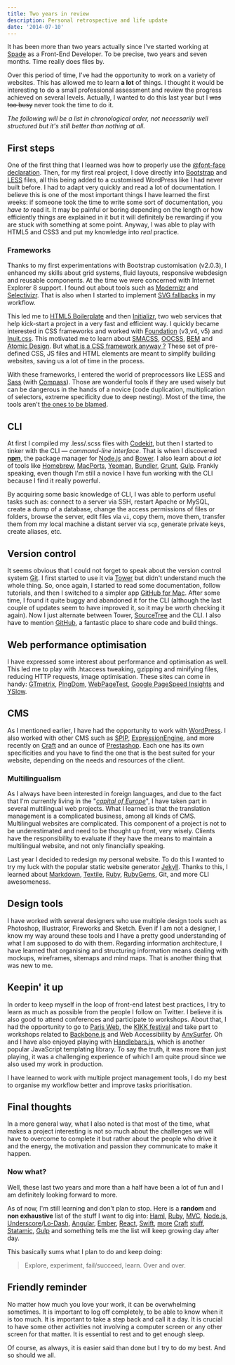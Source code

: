 ```yaml
---
title: Two years in review 
description: Personal retrospective and life update
date: '2014-07-10'
---
```


It has been more than two years actually since I've started working at
[Spade](http://spade.be) as a Front-End Developer. To be precise, two years and
seven months. Time really does flies by.

Over this period of time, I've had the opportunity to work on a variety of
websites. This has allowed me to learn **a lot** of things. I thought it would
be interesting to do a small professional assessment and review the progress
achieved on several levels. Actually, I wanted to do this last year but I ~~was
too busy~~ never took the time to do it.

_The following will be a list in chronological order, not necessarily well
structured but it's still better than nothing at all._

## First steps

One of the first thing that I learned was how to properly use the [@font-face
declaration](https://gist.github.com/Macxim/368fc725cf3d911d7f1e). Then, for my
first real project, I dove directly into [Bootstrap](http://getboostrap.com) and
[LESS](http://lesscss.org/#getting-started) files, all this being added to a
customised WordPress like I had never built before. I had to adapt very quickly
and read a lot of documentation. I believe this is one of the most important
things I have learned the first weeks: if someone took the time to write some
sort of documentation, you _have to_ read it. It may be painful or boring
depending on the length or how efficiently things are explained in it but it
will definitely be rewarding if you are stuck with something at some point.
Anyway, I was able to play with HTML5 and CSS3 and put my knowledge into _real_
practice.

### Frameworks

Thanks to my first experimentations with Bootstrap customisation (v2.0.3), I
enhanced my skills about grid systems, fluid layouts, responsive webdesign and
reusable components. At the time we were concerned with Internet Explorer 8
support. I found out about tools such as [Modernizr](http://modernizr.com/) and
[Selectivizr](http://selectivizr.com/). That is also when I started to implement
[SVG fallbacks](http://css-tricks.com/svg-fallbacks/) in my workflow.

This led me to [HTML5 Boilerplate](http://html5boilerplate.com/) and then
[Initializr](http://www.initializr.com/), two web services that help kick-start
a project in a very fast and efficient way. I quickly became interested in CSS
frameworks and worked with [Foundation](http://foundation.zurb.com/) (v3,v4, v5)
and [Inuit.css](http://inuitcss.com/). This motivated me to learn about
[SMACSS](http://smacss.com/),
[OOCSS](https://github.com/stubbornella/oocss/wiki), [BEM](http://bem.info/) and
[Atomic Design](http://bradfrostweb.com/blog/post/atomic-web-design/). But [what
is a CSS framework anyway
?](https://speakerdeck.com/csswizardry/what-is-a-css-framework-anyway) These set
of pre-defined CSS, JS files and HTML elements are meant to simplify building
websites, saving us a lot of time in the process.

With these frameworks, I entered the world of preprocessors like LESS and
[Sass](http://sass-lang.com/) (with [Compass](http://compass-style.org/)). Those
are wonderful tools if they are used wisely but can be dangerous in the hands of
a novice (code duplication, multiplication of selectors, extreme specificity due
to deep nesting). Most of the time, the tools aren't [the ones to be
blamed](http://thesassway.com/editorial/sass-doesnt-create-bad-code-bad-coders-do).

## CLI

At first I compiled my .less/.scss files with
[Codekit](https://incident57.com/codekit/), but then I started to tinker with
the CLI — *command-line interface*. That is when I discovered
**[npm](http://www.npmjs.com/)**, the package manager for
[Node.js](http://nodejs.org/) and [Bower](http://bower.io/). I also learn about
*a lot* of tools like [Homebrew](http://brew.sh/),
[MacPorts](http://www.macports.org/), [Yeoman](http://yeoman.io/),
[Bundler](http://bundler.io/), [Grunt](http://gruntjs.com/),
[Gulp](http://gulpjs.com/). Frankly speaking, even though I'm still a novice I
have fun working with the CLI because I find it really powerful.

By acquiring some basic knowledge of CLI, I was able to perform useful tasks
such as: connect to a server via SSH, restart Apache or MySQL, create a dump of
a database, change the access permissions of files or folders, browse the
server, edit files via `vi`, copy them, move them, transfer them from my local
machine a distant server via `scp`, generate private keys, create aliases, etc.

## Version control

It seems obvious that I could not forget to speak about the version control
system [Git](http://git-scm.com/). I first started to use it via
[Tower](http://www.git-tower.com/) but didn't understand much the whole thing.
So, once again, I started to read some documentation, follow tutorials, and then
I switched to a simpler app [GitHub for Mac](https://mac.github.com/). After
some time, I found it quite buggy and abandoned it for the CLI (although the
last couple of updates seem to have improved it, so it may be worth checking it
again). Now I just alternate between Tower,
[SourceTree](http://www.sourcetreeapp.com/) and the CLI. I also have to mention
[GitHub](https://github.com/), a fantastic place to share code and build things.

## Web performance optimisation

I have expressed some interest about performance and optimisation as well. This
led me to play with .htaccess tweaking, gzipping and minifying files, reducing
HTTP requests, image optimisation. These sites can come in handy:
[GTmetrix](http://gtmetrix.com/), [PingDom](http://tools.pingdom.com/fpt/),
[WebPageTest](http://www.webpagetest.org/), [Google PageSpeed
Insights](http://developers.google.com/speed/pagespeed/insights/) and
[YSlow](http://yslow.org/).

## CMS

As I mentioned earlier, I have had the opportunity to work with
[WordPress](http://wordpress.org/). I also worked with other CMS such as
[SPIP](http://www.spip.net/en_rubrique25.html),
[ExpressionEngine](http://ellislab.com/expressionengine), and more recently on
[Craft](http://buildwithcraft.com/) and an ounce of
[Prestashop](http://www.prestashop.com/). Each one has its own specificities and
you have to find the one that is the best suited for your website, depending on
the needs and resources of the client.

### Multilingualism

As I always have been interested in foreign languages, and due to the fact that
I'm currently living in the "*[capital of
Europe](http://en.wikipedia.org/wiki/Brussels)*", I have taken part in several
multilingual web projects. What I learned is that the translation management is
a complicated business, among all kinds of CMS. Multilingual websites are
complicated. This component of a project is not to be underestimated and need to
be thought up front, very wisely. Clients have the responsibility to evaluate if
they have the means to maintain a multilingual website, and not only financially
speaking.

Last year I decided to redesign my personal website. To do this I wanted to try
my luck with the popular static website generator
[Jekyll](http://jekyllrb.com/). Thanks to this, I learned about
[Markdown](http://daringfireball.net/projects/markdown/),
[Textile](http://txstyle.org/), [Ruby](https://www.ruby-lang.org/en/),
[RubyGems](http://rubygems.org/pages/download), Git, and more CLI awesomeness.

## Design tools

I have worked with several designers who use multiple design tools such as
Photoshop, Illustrator, Fireworks and Sketch. Even if I am not a designer, I
know my way around these tools and I have a pretty good understanding of what I
am supposed to do with them. Regarding information architecture, I have learned
that organising and structuring information means dealing with mockups,
wireframes, sitemaps and mind maps. That is another thing that was new to me.

## Keepin' it up

In order to keep myself in the loop of front-end latest best practices, I try to
learn as much as possible from the people I follow on Twitter. I believe it is
also good to attend conferences and participate to workshops. About that, I had
the opportunity to go to [Paris Web](http://www.paris-web.fr/), the [KIKK
festival](http://www.kikk.be/2013/) and take part to workshops related to
[Backbone.js](http://backbonejs.org/) and Web Accessibility by
[AnySurfer](http://www.anysurfer.be/en). Oh and I have also enjoyed playing with
[Handlebars.js](http://handlebarsjs.com/), which is another popular JavaScript
templating library. To say the truth, it was more than just playing, it was a
challenging experience of which I am quite proud since we also used my work in
production.

I have learned to work with multiple project management tools, I do my best to
organise my workflow better and improve tasks prioritisation.

## Final thoughts

In a more general way, what I also noted is that most of the time, what makes a
project interesting is not so much about the challenges we will have to overcome
to complete it but rather about the people who drive it and the energy, the
motivation and passion they communicate to make it happen.

### Now what?

Well, these last two years and more than a half have been a lot of fun and I am
definitely looking forward to more.

As of now, I'm still learning and don't plan to stop. Here is a **random** and
**non exhaustive** list of the stuff I want to dig into:
[Haml](http://haml.info/), [Ruby](https://www.ruby-lang.org/),
[MVC](http://code.tutsplus.com/tutorials/mvc-for-noobs--net-10488),
[Node.js](http://nodejs.org/),
[Underscore](http://underscorejs.org/)/[Lo-Dash](http://lodash.com/),
[Angular](https://angularjs.org/), [Ember](http://emberjs.com/),
[React](http://facebook.github.io/react/),
[Swift](https://developer.apple.com/swift/), [more](http://straightupcraft.com/)
[Craft](http://buildwithcraft.com/) [stuff](http://craftcookbook.net/),
[Statamic](http://www.statamic.com/), [Gulp](http://gulpjs.com/) and something
tells me the list will keep growing day after day.


This basically sums what I plan to do and keep doing:

> Explore, experiment, fail/succeed, learn. Over and over.


## Friendly reminder

No matter how much you love your work, it can be overwhelming sometimes. It is
important to log off completely, to be able to know when it is too much. It is
important to take a step back and call it a day. It is crucial to have some
other activities not involving a computer screen or any other screen for that
matter. It is essential to rest and to get enough sleep.

Of course, as always, it is easier said than done but I try to do my best. And
so should we all.